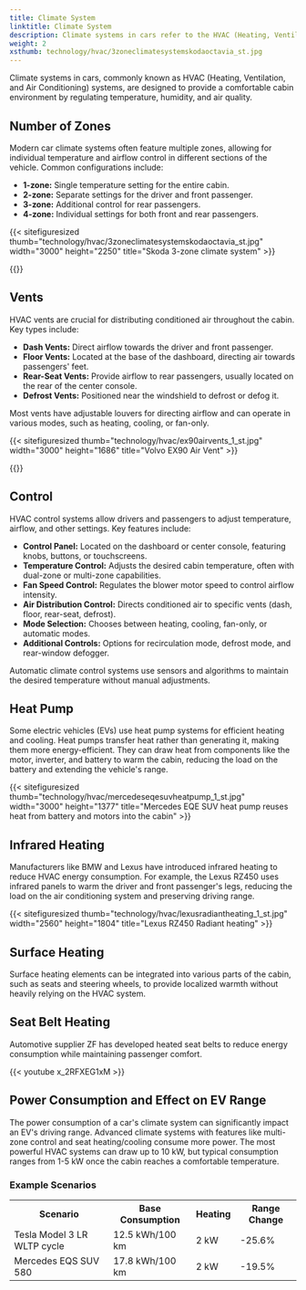 ```yaml
---
title: Climate System
linktitle: Climate System
description: Climate systems in cars refer to the HVAC (Heating, Ventilation, and Air Conditioning) systems that regulate temperature, humidity, and air quality inside the vehicle cabin for passenger comfort.
weight: 2
xsthumb: technology/hvac/3zoneclimatesystemskodaoctavia_st.jpg
---
```

<!-- markdownlint-disable MD033 -->

Climate systems in cars, commonly known as HVAC (Heating, Ventilation, and Air Conditioning) systems, are designed to provide a comfortable cabin environment by regulating temperature, humidity, and air quality.

## Number of Zones

Modern car climate systems often feature multiple zones, allowing for individual temperature and airflow control in different sections of the vehicle. Common configurations include:

- **1-zone:** Single temperature setting for the entire cabin.
- **2-zone:** Separate settings for the driver and front passenger.
- **3-zone:** Additional control for rear passengers.
- **4-zone:** Individual settings for both front and rear passengers.

{{< sitefiguresized thumb="technology/hvac/3zoneclimatesystemskodaoctavia_st.jpg" width="3000" height="2250" title="Skoda 3-zone climate system" >}}

{{<evkxdisplayaddarticle />}}

## Vents

HVAC vents are crucial for distributing conditioned air throughout the cabin. Key types include:

- **Dash Vents:** Direct airflow towards the driver and front passenger.
- **Floor Vents:** Located at the base of the dashboard, directing air towards passengers' feet.
- **Rear-Seat Vents:** Provide airflow to rear passengers, usually located on the rear of the center console.
- **Defrost Vents:** Positioned near the windshield to defrost or defog it.

Most vents have adjustable louvers for directing airflow and can operate in various modes, such as heating, cooling, or fan-only.

{{< sitefiguresized thumb="technology/hvac/ex90airvents_1_st.jpg" width="3000" height="1686" title="Volvo EX90 Air Vent" >}}

{{<evkxdisplayaddarticle />}}

## Control

HVAC control systems allow drivers and passengers to adjust temperature, airflow, and other settings. Key features include:

- **Control Panel:** Located on the dashboard or center console, featuring knobs, buttons, or touchscreens.
- **Temperature Control:** Adjusts the desired cabin temperature, often with dual-zone or multi-zone capabilities.
- **Fan Speed Control:** Regulates the blower motor speed to control airflow intensity.
- **Air Distribution Control:** Directs conditioned air to specific vents (dash, floor, rear-seat, defrost).
- **Mode Selection:** Chooses between heating, cooling, fan-only, or automatic modes.
- **Additional Controls:** Options for recirculation mode, defrost mode, and rear-window defogger.

Automatic climate control systems use sensors and algorithms to maintain the desired temperature without manual adjustments.

## Heat Pump

Some electric vehicles (EVs) use heat pump systems for efficient heating and cooling. Heat pumps transfer heat rather than generating it, making them more energy-efficient. They can draw heat from components like the motor, inverter, and battery to warm the cabin, reducing the load on the battery and extending the vehicle's range.

{{< sitefiguresized thumb="technology/hvac/mercedeseqesuvheatpump_1_st.jpg" width="3000" height="1377" title="Mercedes EQE SUV heat pump reuses heat from battery and motors into the cabin" >}}

## Infrared Heating

Manufacturers like BMW and Lexus have introduced infrared heating to reduce HVAC energy consumption. For example, the Lexus RZ450 uses infrared panels to warm the driver and front passenger's legs, reducing the load on the air conditioning system and preserving driving range.

{{< sitefiguresized thumb="technology/hvac/lexusradiantheating_1_st.jpg" width="2560" height="1804" title="Lexus RZ450 Radiant heating" >}}

## Surface Heating

Surface heating elements can be integrated into various parts of the cabin, such as seats and steering wheels, to provide localized warmth without heavily relying on the HVAC system.

## Seat Belt Heating

Automotive supplier ZF has developed heated seat belts to reduce energy consumption while maintaining passenger comfort.

{{< youtube x_2RFXEG1xM >}}

## Power Consumption and Effect on EV Range

The power consumption of a car's climate system can significantly impact an EV's driving range. Advanced climate systems with features like multi-zone control and seat heating/cooling consume more power. The most powerful HVAC systems can draw up to 10 kW, but typical consumption ranges from 1-5 kW once the cabin reaches a comfortable temperature.

### Example Scenarios

<table class="table table-striped">
  <tr>
    <th>Scenario</th>
    <th>Base Consumption</th>
    <th>Heating</th>
    <th>Range Change</th>
  </tr>
  <tr>
    <td>Tesla Model 3 LR WLTP cycle</td>
    <td>12.5 kWh/100 km</td>
    <td>2 kW</td>
    <td>-25.6%</td>
  </tr>
  <tr>
    <td>Mercedes EQS SUV 580</td>
    <td>17.8 kWh/100 km</td>
    <td>2 kW</td>
    <td>-19.5%</td>
  </tr>
</table>
